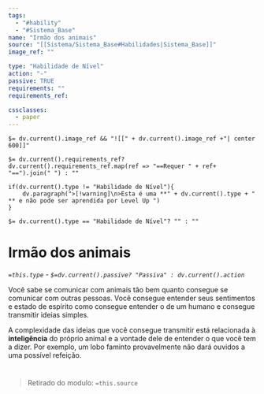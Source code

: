 ```yaml
---
tags:
  - "#hability"
  - "#Sistema_Base"
name: "Irmão dos animais"
source: "[[Sistema/Sistema_Base#Habilidades|Sistema_Base]]"
image_ref: ""

type: "Habilidade de Nível"
action: "-"
passive: TRUE
requirements: ""
requirements_ref:  

cssclasses:
  - paper
---
```

`$= dv.current().image_ref && "![[" + dv.current().image_ref +"| center 600]]"`


`$= dv.current().requirements_ref? dv.current().requirements_ref.map(ref => "==Requer " + ref+ "==").join(" ") : ""`

```dataviewjs
if(dv.current().type != "Habilidade de Nível"){
	dv.paragraph(">[!warning]\n>Esta é uma **" + dv.current().type + " ** e não pode ser aprendida por Level Up ")
}
```


`$= dv.current().type == "Habilidade de Nível"? "" : ""`
# Irmão dos animais
*`=this.type` - `$=dv.current().passive? "Passiva" : dv.current().action`*

Você sabe se comunicar com animais tão bem quanto consegue se comunicar com outras pessoas. Você consegue entender seus sentimentos e estado de espírito como consegue entender o de um humano e consegue transmitir ideias simples. 

A complexidade das ideias que você consegue transmitir está relacionada à **inteligência** do próprio animal e a vontade dele de entender o que você tem a dizer. Por exemplo, um lobo faminto provavelmente não dará ouvidos a uma possível refeição.


#
> Retirado do modulo: `=this.source`
